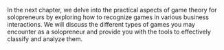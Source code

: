 In the next chapter, we delve into the practical aspects of game theory for solopreneurs by exploring how to recognize games in various business interactions. We will discuss the different types of games you may encounter as a solopreneur and provide you with the tools to effectively classify and analyze them.